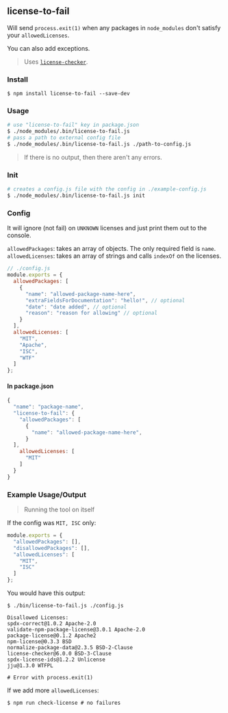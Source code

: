 ## license-to-fail

Will send `process.exit(1)` when any packages in `node_modules` don't satisfy your `allowedLicenses`.

You can also add exceptions.

> Uses [`license-checker`](https://github.com/davglass/license-checker).

### Install

```
$ npm install license-to-fail --save-dev
```

### Usage

```bash
# use "license-to-fail" key in package.json
$ ./node_modules/.bin/license-to-fail.js
# pass a path to external config file
$ ./node_modules/.bin/license-to-fail.js ./path-to-config.js
```

> If there is no output, then there aren't any errors.

### Init

```bash
# creates a config.js file with the config in ./example-config.js
$ ./node_modules/.bin/license-to-fail.js init
```

### Config

It will ignore (not fail) on `UNKNOWN` licenses and just print them out to the console.

`allowedPackages`: takes an array of objects. The only required field is `name`.
`allowedLicenses`: takes an array of strings and calls `indexOf` on the licenses.

```js
// ./config.js
module.exports = {
  allowedPackages: [
    {
      "name": "allowed-package-name-here",
      "extraFieldsForDocumentation": "hello!", // optional
      "date": "date added", // optional
      "reason": "reason for allowing" // optional
    }
  ],
  allowedLicenses: [
    "MIT",
    "Apache",
    "ISC",
    "WTF"
  ]
};
```

#### In package.json

```js
{
  "name": "package-name",
  "license-to-fail": {
    "allowedPackages": [
      {
        "name": "allowed-package-name-here",
      }
  ],
    allowedLicenses: [
      "MIT"
    ]
  }
}
```

### Example Usage/Output

> Running the tool on itself

If the config was `MIT, ISC` only: 

```js
module.exports = {
  "allowedPackages": [],
  "disallowedPackages": [],
  "allowedLicenses": [
    "MIT",
    "ISC"
  ]
};
```

You would have this output:

```
$ ./bin/license-to-fail.js ./config.js

Disallowed Licenses:
spdx-correct@1.0.2 Apache-2.0
validate-npm-package-license@3.0.1 Apache-2.0
package-license@0.1.2 Apache2
npm-license@0.3.3 BSD
normalize-package-data@2.3.5 BSD-2-Clause
license-checker@6.0.0 BSD-3-Clause
spdx-license-ids@1.2.2 Unlicense
jju@1.3.0 WTFPL

# Error with process.exit(1)
```

If we add more `allowedLicenses`:

```
$ npm run check-license # no failures
```

